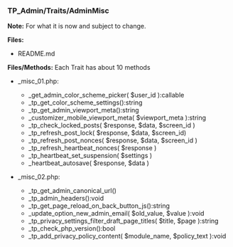 ### TP_Admin/Traits/AdminMisc

**Note:** For what it is now and subject to change. 

**Files:** 
- README.md

**Files/Methods:** Each Trait has about 10 methods

- _misc_01.php: 	
	* _get_admin_color_scheme_picker( $user_id ):callable 
	* _tp_get_color_scheme_settings():string 
	* _tp_get_admin_viewport_meta():string 
	* _customizer_mobile_viewport_meta( $viewport_meta ):string 
	* _tp_check_locked_posts( $response, $data, $screen_id ) 
	* _tp_refresh_post_lock( $response, $data, $screen_id) 
	* _tp_refresh_post_nonces( $response, $data, $screen_id ) 
	* _tp_refresh_heartbeat_nonces( $response ) 
	* _tp_heartbeat_set_suspension( $settings ) 
	* _heartbeat_autosave( $response, $data ) 

- _misc_02.php: 	
	* _tp_get_admin_canonical_url() 
	* _tp_admin_headers():void 
	* _tp_get_page_reload_on_back_button_js():string 
	* _update_option_new_admin_email( $old_value, $value ):void 
	* _tp_privacy_settings_filter_draft_page_titles( $title, $page ):string 
	* _tp_check_php_version():bool 
	* _tp_add_privacy_policy_content( $module_name, $policy_text ):void 
